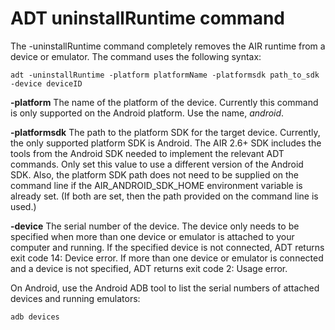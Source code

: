 # ADT uninstallRuntime command

<div>

The -uninstallRuntime command completely removes the AIR runtime from a device
or emulator. The command uses the following syntax:

    adt -uninstallRuntime -platform platformName -platformsdk path_to_sdk -device deviceID

**-platform** The name of the platform of the device. Currently this command is
only supported on the Android platform. Use the name, _android_.

**-platformsdk** The path to the platform SDK for the target device. Currently,
the only supported platform SDK is Android. The AIR 2.6+ SDK includes the tools
from the Android SDK needed to implement the relevant ADT commands. Only set
this value to use a different version of the Android SDK. Also, the platform SDK
path does not need to be supplied on the command line if the
AIR_ANDROID_SDK_HOME environment variable is already set. (If both are set, then
the path provided on the command line is used.)

**-device** The serial number of the device. The device only needs to be
specified when more than one device or emulator is attached to your computer and
running. If the specified device is not connected, ADT returns exit code 14:
Device error. If more than one device or emulator is connected and a device is
not specified, ADT returns exit code 2: Usage error.

On Android, use the Android ADB tool to list the serial numbers of attached
devices and running emulators:

    adb devices

</div>

<div>

<div>



</div>

</div>
